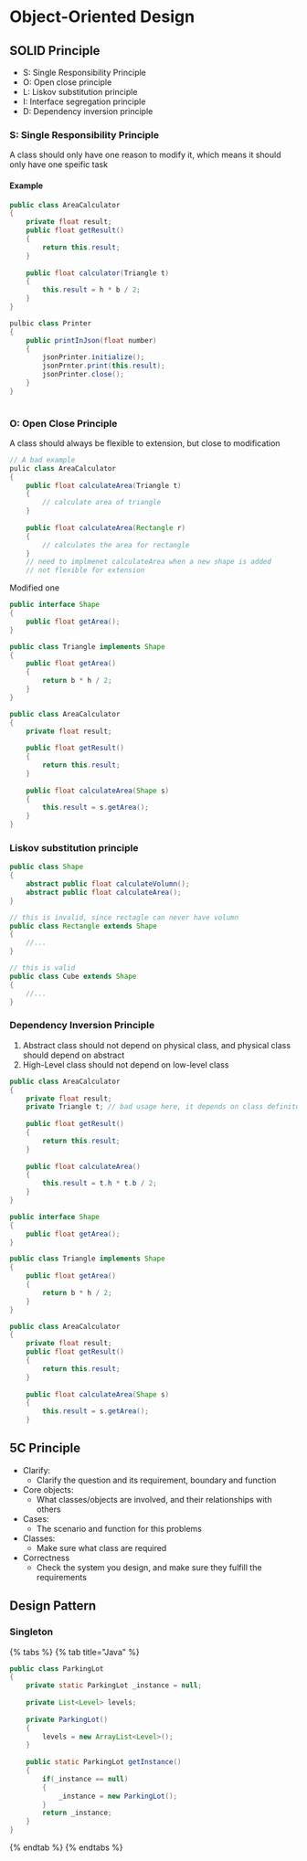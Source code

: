 # Object-Oriented Design

## SOLID Principle

* S: Single Responsibility Principle
* O: Open close principle
* L: Liskov substitution principle
* I: Interface segregation principle
* D: Dependency inversion principle

### S: Single Responsibility Principle

A class should only have one reason to modify it, which means it should only have one speific task

#### Example

```java
public class AreaCalculator
{
    private float result;
    public float getResult()
    {
        return this.result;
    }
    
    public float calculator(Triangle t)
    {
        this.result = h * b / 2;
    } 
}

pulbic class Printer 
{
    public printInJson(float number)
    {
        jsonPrinter.initialize();
        jsonPrnter.print(this.result);
        jsonPrinter.close();
    }
}
        
```

### O: Open Close Principle

A class should always be flexible to extension, but close to modification

```java
// A bad example
pulic class AreaCalculator
{
    public float calculateArea(Triangle t)
    {
        // calculate area of triangle
    }
    
    public float calculateArea(Rectangle r)
    {
        // calculates the area for rectangle
    }
    // need to implmenet calculateArea when a new shape is added
    // not flexible for extension
```

Modified one

```java
public interface Shape
{
    public float getArea();
}

public class Triangle implements Shape
{
    public float getArea()
    {
        return b * h / 2;
    }
}

public class AreaCalculator
{
    private float result;
    
    public float getResult()
    {
        return this.result;
    }
    
    public float calculateArea(Shape s)
    {
        this.result = s.getArea();
    }
}
```

### Liskov substitution principle

```java
public class Shape
{
    abstract public float calculateVolumn();
    abstract public float calculateArea();
}

// this is invalid, since rectagle can never have volumn 
public class Rectangle extends Shape
{
    //...
}

// this is valid
public class Cube extends Shape
{
    //...
}
```

### Dependency Inversion Principle

1. Abstract class should not depend on physical class, and physical class should depend on abstract
2. High-Level class should not depend on low-level class

```java
public class AreaCalculator
{
    private float result;
    private Triangle t; // bad usage here, it depends on class definiton outside
    
    public float getResult()
    {
        return this.result;
    }
    
    public float calculateArea()
    {
        this.result = t.h * t.b / 2;
    }
}
```

```java
public interface Shape
{
    public float getArea();
}

public class Triangle implements Shape
{
    public float getArea()
    {
        return b * h / 2;
    }
}

public class AreaCalculator
{
    private float result;
    public float getResult()
    {
        return this.result;
    }
    
    public float calculateArea(Shape s)
    {
        this.result = s.getArea();
    }
```

## 5C Principle 

* Clarify: 
  * Clarify the question and its requirement, boundary and function
* Core objects:
  * What classes/objects are involved, and their relationships with others
* Cases:
  * The scenario and function for this problems
* Classes:
  * Make sure what class are required
* Correctness
  * Check the system you design, and make sure they fulfill the requirements

## Design Pattern 

### Singleton

{% tabs %}
{% tab title="Java" %}
```java
public class ParkingLot
{
    private static ParkingLot _instance = null;
    
    private List<Level> levels;
     
    private ParkingLot() 
    {
        levels = new ArrayList<Level>();
    }
    
    public static ParkingLot getInstance() 
    {
        if(_instance == null)
        {
            _instance = new ParkingLot();
        }
        return _instance;
    }
}
```
{% endtab %}
{% endtabs %}

